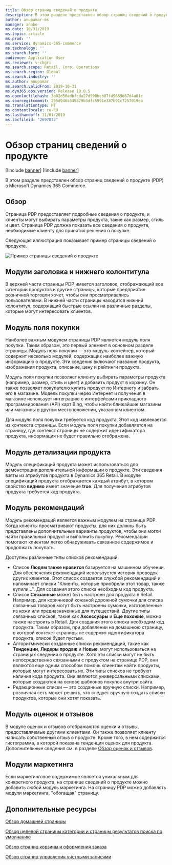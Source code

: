 ```yaml
---
title: Обзор страниц сведений о продукте
description: В этом разделе представлен обзор страниц сведений о продукте (PDP) в Microsoft Dynamics 365 Commerce.
author: anupamar-ms
manager: annbe
ms.date: 10/31/2019
ms.topic: article
ms.prod: ''
ms.service: dynamics-365-commerce
ms.technology: ''
ms.search.form: ''
audience: Application User
ms.reviewer: v-chgri
ms.search.scope: Retail, Core, Operations
ms.search.region: Global
ms.search.industry: ''
ms.author: anupamar
ms.search.validFrom: 2019-10-31
ms.dyn365.ops.version: Release 10.0.5
ms.openlocfilehash: 3b02d50adbfcda27d590bcb87fd9669d67d4a01c
ms.sourcegitcommit: 295d940a345879b3dfc5991e387b91c7257019ea
ms.translationtype: HT
ms.contentlocale: ru-RU
ms.lasthandoff: 11/01/2019
ms.locfileid: "2697873"
---
```

# <a name="overview-of-product-details-pages"></a>Обзор страниц сведений о продукте

[!include [banner](includes/preview-banner.md)]
[!include [banner](includes/banner.md)]

В этом разделе представлен обзор страниц сведений о продукте (PDP) в Microsoft Dynamics 365 Commerce.

## <a name="overview"></a>Обзор

Страница PDP предоставляет подробные сведения о продукте, и клиенты могут выбирать параметры продукта, такие как размер, стиль и цвет. Страница PDP должна показать все сведения о продукте, необходимые клиенту для принятия решения о покупке.

Следующая иллюстрация показывает пример страницы сведений о продукте.

![Пример страницы сведений о продукте](./media/pdp.PNG)

## <a name="header-and-footer-modules"></a>Модули заголовка и нижнего колонтитула

В верхней части страницы PDP имеется заголовок, отображающий все категории продуктов и другие страницы, которые предприятие розничной торговли хочет, чтобы они просматривались пользователями. В нижней части страницы находится нижний колонтитул, содержащий быстрые ссылки на различные разделы, которые могут интересовать клиентов.

## <a name="buy-box-module"></a>Модуль поля покупки

Наиболее важным модулем страницы PDP является модуль поля покупки. Таким образом, это первый элемент в основном разделе страницы. Модуль поля покупки — это модуль-контейнер, который содержит несколько модулей, содержащих наиболее важную информацию о продукте. Эти сведения включают название продукта, изображения продукта, описание, цену и рейтинги продукта.

Модуль поля покупки позволяет клиенту выбирать параметры продукта (например, размер, стиль и цвет) и добавить продукт в корзину. Он также позволяет покупателю купить продукт по Интернету и забрать его в магазине. Модель покупки через Интернет и получения в магазине использует интеграцию с интерфейсами прикладного программирования (API) карт Bing, чтобы найти ближайшие магазины или магазины в другом местоположении, указанном клиентом.

Для модуля поля покупки требуется код продукта. Этот код извлекается из контекста страницы. Если модуль поля покупки добавляется на страницу, где контекст страницы не содержит идентификатора продукта, информация не будет правильно отображена.

## <a name="product-specifications-module"></a>Модуль детализации продукта

Модуль спецификаций продукта может использоваться для демонстрации дополнительной информации о продукте. Эти сведения взяты из атрибутов продукта в Dynamics 365 Retail. В модуле спецификаций продукта отображается каждый атрибут, в котором свойство **видимо** имеет значение **true**. Для получения атрибутов продукта требуется код продукта.

## <a name="recommendations-module"></a>Модуль рекомендаций

Модуль рекомендаций является важным модулем на странице PDP. Когда клиенты просматривают продукты, для них должны быть представлены дополнительные варианты продуктов, чтобы они могли найти правильный продукт и выполнить покупку. Рекомендации помогают клиентам легко обнаруживать связанное содержимое и продолжать покупать.

Доступны различные типы списков рекомендаций:

- Список **Людям также нравится** базируется на машинном обучении. Для обеспечения рекомендаций используется история проводок других клиентов. Этот список создается службой рекомендаций и напоминает списки "Клиенты, которые приобрели этот товар, также купили...". Для создания этого списка необходим код продукта.
- Список **Связанные** может быть настроен для продукта в Retail. Например, для коричневой кожаной дорожной сумочки для списка связанных товаров могут быть настроены сумочки, изготовленные из кожи или предназначенные для путешествий. Другие типы связанных списков, такие как **Аксессуары** и **Еще похожие**, можно также настроить в Retail. Для создания этого списка необходим код продукта. Таким образом, при добавлении на домашнюю страницу, в которой контекст страницы не содержит идентификатора продукта, список будет пустым.
- Алгоритмически созданные списки рекомендаций, такие как **Тенденции**, **Лидеры продаж** и **Новые**, могут использоваться на страницах сведений о продукте. Хотя эти списки могут не быть непосредственно связанными с продуктом на странице PDP, они являются еще одним способом помочь клиентам найти продукты, которые могут интересовать их. Эти типы списков не требуют наличия кода продукта. Они являются универсальными списками, которые создаются на основе шаблонов покупок внутри сайта.
- Редакционные списки — это созданные вручную списки. Например, розничная сеть может решить, что следует вручную создать списки продуктов, которые они хотят показать.

## <a name="ratings-and-reviews-module"></a>Модуль оценок и отзывов

В модуле оценок и отзывов отображаются оценки и отзывы, предоставляемые другими клиентами. Он также позволяет клиенту написать собственный отзыв о продукте. Кроме того, в нем содержится гистограмма, в которой показана тенденция оценок для продукта. Дополнительные сведения см. в разделе [Обзор оценок и отзывов](ratings-reviews-overview.md).

## <a name="marketing-modules"></a>Модули маркетинга

Если маркетинговое содержимое является уникальным для конкретного продукта, на странице сведений о продукте можно добавить любой модуль маркетинга. На страницу PDP можно добавлять модули маркетинга, "обогащая" страницу. 

## <a name="additional-resources"></a>Дополнительные ресурсы

[Обзор домашней страницы](quick-tour-home-page.md)

[Обзор целевой страницы категории и страницы результатов поиска по умолчанию](category-search-page-overview.md)

[Обзор страниц корзины и оформления заказа](quick-tour-cart-checkout.md)

[Обзор страниц управления учетными записями](quick-tour-account-management.md)
